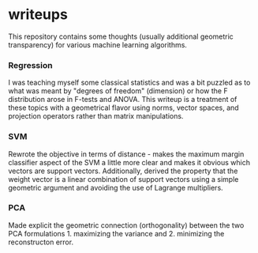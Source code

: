 # writeups                                                                             
This repository contains some thoughts (usually additional geometric transparency) for various machine learning algorithms.
                                                                             
### Regression                                                              
                                                                             
I was teaching myself some classical statistics and was a bit puzzled as to what was meant by "degrees of freedom" (dimension) or how the F distribution arose in F-tests and ANOVA. This writeup is a treatment of these topics with a geometrical flavor using norms, vector spaces, and projection operators rather than matrix manipulations.

### SVM
Rewrote the objective in terms of distance - makes the maximum margin classifier aspect of the SVM a little more clear and makes it obvious which vectors are support vectors. Additionally, derived the property that the weight vector is a linear combination of support vectors using a simple geometric argument and avoiding the use of Lagrange multipliers.

### PCA

Made explicit the geometric connection (orthogonality) between the two PCA formulations 1. maximizing the variance and 2. minimizing the reconstructon error.
